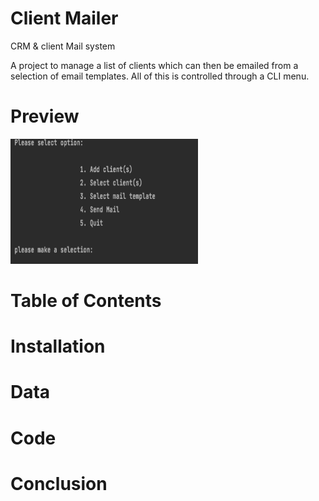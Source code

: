 # Client Mailer
CRM &amp; client Mail system

A project to manage a list of clients which can then be emailed from a selection of email templates. All of this is controlled through a CLI menu.

# Preview

<img src="menu.png" width="300" height="200">

# Table of Contents

# Installation

# Data

# Code

# Conclusion
